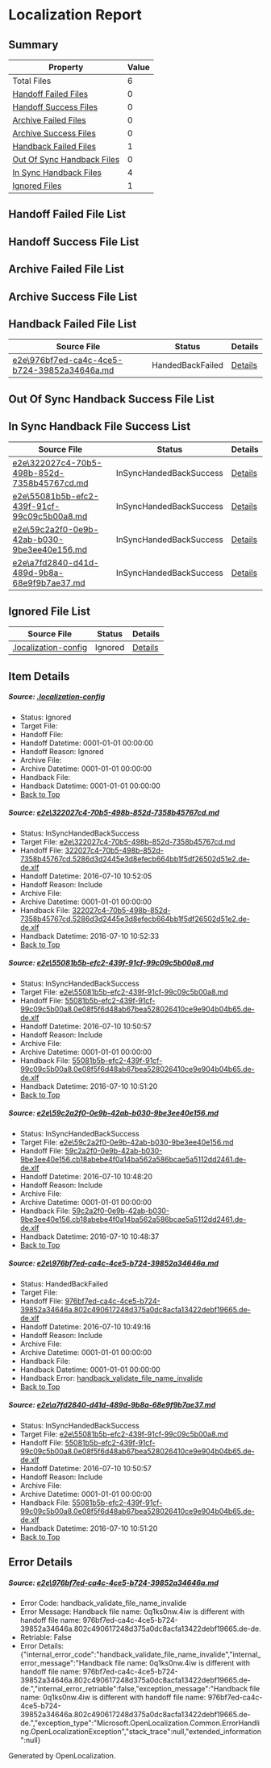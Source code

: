 # <a name='report-top'></a> Localization Report

## Summary
 Property | Value 
 -------- | ----- 
 Total Files | 6
[ Handoff Failed Files ](#handoff-failed-list)| 0
[ Handoff Success Files ](#handoff-success-list)| 0
[ Archive Failed Files ](#archive-failed-list)| 0
[ Archive Success Files ](#archive-success-list)| 0
[ Handback Failed Files ](#handback-failed-list)| 1
[ Out Of Sync Handback Files ](#outofsync-handback-success-list)| 0
[ In Sync Handback Files ](#insync-handback-success-list)| 4
[ Ignored Files ](#ignored-list)| 1

## <a name='handoff-failed-list'></a> Handoff Failed File List

## <a name='handoff-success-list'></a> Handoff Success File List

## <a name='archive-failed-list'></a> Archive Failed File List

## <a name='archive-success-list'></a> Archive Success File List

## <a name='handback-failed-list'></a> Handback Failed File List
 Source File | Status | Details 
 ----------- | ------ | ------- 
 [e2e\976bf7ed-ca4c-4ce5-b724-39852a34646a.md](https://github.com/OpenLocalizationTestOrg/oltest/blob/77b627acfd4f336f1998c04bc7a7108210429601/e2e/976bf7ed-ca4c-4ce5-b724-39852a34646a.md) | HandedBackFailed | [Details](#bbdeaa8d3e10ab73e75068aea3d829e620d2debb4)

## <a name='outofsync-handback-success-list'></a> Out Of Sync Handback Success File List

## <a name='insync-handback-success-list'></a> In Sync Handback File Success List
 Source File | Status | Details 
 ----------- | ------ | ------- 
 [e2e\322027c4-70b5-498b-852d-7358b45767cd.md](https://github.com/OpenLocalizationTestOrg/oltest/blob/64f9adf1828d92735099ad896b4658c53c95c63f/e2e/322027c4-70b5-498b-852d-7358b45767cd.md) | InSyncHandedBackSuccess | [Details](#8de6703396601d9d2421059ae450dbbf1fdb0c511)
 [e2e\55081b5b-efc2-439f-91cf-99c09c5b00a8.md](https://github.com/OpenLocalizationTestOrg/oltest/blob/a8b33520afc73b233e16ed9f1fc09876cb5b008a/e2e/55081b5b-efc2-439f-91cf-99c09c5b00a8.md) | InSyncHandedBackSuccess | [Details](#8a8d69dd78420369456e0ce039925ff2c01ce00e2)
 [e2e\59c2a2f0-0e9b-42ab-b030-9be3ee40e156.md](https://github.com/OpenLocalizationTestOrg/oltest/blob/de077b8e439baf0e6169c6bcc124e6b3821262ba/e2e/59c2a2f0-0e9b-42ab-b030-9be3ee40e156.md) | InSyncHandedBackSuccess | [Details](#70e4ae601d37566cdf1934ff00a82eeeaab25f633)
 [e2e\a7fd2840-d41d-489d-9b8a-68e9f9b7ae37.md](https://github.com/OpenLocalizationTestOrg/oltest/blob/64f9adf1828d92735099ad896b4658c53c95c63f/e2e/a7fd2840-d41d-489d-9b8a-68e9f9b7ae37.md) | InSyncHandedBackSuccess | [Details](#8a8d69dd78420369456e0ce039925ff2c01ce00e5)

## <a name='ignored-list'></a> Ignored File List
 Source File | Status | Details 
 ----------- | ------ | ------- 
 [.localization-config](https://github.com/OpenLocalizationTestOrg/oltest/blob/64f9adf1828d92735099ad896b4658c53c95c63f/.localization-config) | Ignored | [Details](#3d4f252ac210baf56311d7e97dcc2db10974dbd20)

## Item Details
##### <a name='3d4f252ac210baf56311d7e97dcc2db10974dbd20'></a> Source: [.localization-config](https://github.com/OpenLocalizationTestOrg/oltest/blob/64f9adf1828d92735099ad896b4658c53c95c63f/.localization-config)
* Status: Ignored
* Target File: 
* Handoff File: 
* Handoff Datetime: 0001-01-01 00:00:00
* Handoff Reason: Ignored
* Archive File: 
* Archive Datetime: 0001-01-01 00:00:00
* Handback File: 
* Handback Datetime: 0001-01-01 00:00:00
* [Back to Top](#report-top)

##### <a name='8de6703396601d9d2421059ae450dbbf1fdb0c511'></a> Source: [e2e\322027c4-70b5-498b-852d-7358b45767cd.md](https://github.com/OpenLocalizationTestOrg/oltest/blob/64f9adf1828d92735099ad896b4658c53c95c63f/e2e/322027c4-70b5-498b-852d-7358b45767cd.md)
* Status: InSyncHandedBackSuccess
* Target File: [e2e\322027c4-70b5-498b-852d-7358b45767cd.md](https://github.com/OpenLocalizationTestOrg/oltest-dede-fly/blob/f6a1205f6b815f7f34b7929407234a09853c4508/e2e/322027c4-70b5-498b-852d-7358b45767cd.md)
* Handoff File: [322027c4-70b5-498b-852d-7358b45767cd.5286d3d2445e3d8efecb664bb1f5df26502d51e2.de-de.xlf](https://github.com/OpenLocalizationTestOrg/olhandoff-e2e/blob/5906468c53f28524795f096ddf48c30a8847f8a4/ol-handoff/OpenLocalizationTestOrg/oltest-dede-fly/ci/ht/322027c4-70b5-498b-852d-7358b45767cd.5286d3d2445e3d8efecb664bb1f5df26502d51e2.de-de.xlf)
* Handoff Datetime: 2016-07-10 10:52:05
* Handoff Reason: Include
* Archive File: 
* Archive Datetime: 0001-01-01 00:00:00
* Handback File: [322027c4-70b5-498b-852d-7358b45767cd.5286d3d2445e3d8efecb664bb1f5df26502d51e2.de-de.xlf](https://github.com/OpenLocalizationTestOrg/olhandback-e2e/blob/915f7c8b3ee981804cf3ec8db085ac8af7a77d13/ol-handback/OpenLocalizationTestOrg/oltest-dede-fly/ci/ht/322027c4-70b5-498b-852d-7358b45767cd.5286d3d2445e3d8efecb664bb1f5df26502d51e2.de-de.xlf)
* Handback Datetime: 2016-07-10 10:52:33
* [Back to Top](#report-top)

##### <a name='8a8d69dd78420369456e0ce039925ff2c01ce00e2'></a> Source: [e2e\55081b5b-efc2-439f-91cf-99c09c5b00a8.md](https://github.com/OpenLocalizationTestOrg/oltest/blob/a8b33520afc73b233e16ed9f1fc09876cb5b008a/e2e/55081b5b-efc2-439f-91cf-99c09c5b00a8.md)
* Status: InSyncHandedBackSuccess
* Target File: [e2e\55081b5b-efc2-439f-91cf-99c09c5b00a8.md](https://github.com/OpenLocalizationTestOrg/oltest-dede-fly/blob/c7392aa336b7d097ec6ee27a9ad18b066d1be139/e2e/55081b5b-efc2-439f-91cf-99c09c5b00a8.md)
* Handoff File: [55081b5b-efc2-439f-91cf-99c09c5b00a8.0e08f5f6d48ab67bea528026410ce9e904b04b65.de-de.xlf](https://github.com/OpenLocalizationTestOrg/olhandoff-e2e/blob/4224eeda2922e4b10e5f71a6f06ffe99426b310c/ol-handoff/OpenLocalizationTestOrg/oltest-dede-fly/ci/ht/55081b5b-efc2-439f-91cf-99c09c5b00a8.0e08f5f6d48ab67bea528026410ce9e904b04b65.de-de.xlf)
* Handoff Datetime: 2016-07-10 10:50:57
* Handoff Reason: Include
* Archive File: 
* Archive Datetime: 0001-01-01 00:00:00
* Handback File: [55081b5b-efc2-439f-91cf-99c09c5b00a8.0e08f5f6d48ab67bea528026410ce9e904b04b65.de-de.xlf](https://github.com/OpenLocalizationTestOrg/olhandback-e2e/blob/21b3ad85e1039b10658eb8d90e456ae06d4e9754/ol-handback/OpenLocalizationTestOrg/oltest-dede-fly/ci/ht/55081b5b-efc2-439f-91cf-99c09c5b00a8.0e08f5f6d48ab67bea528026410ce9e904b04b65.de-de.xlf)
* Handback Datetime: 2016-07-10 10:51:20
* [Back to Top](#report-top)

##### <a name='70e4ae601d37566cdf1934ff00a82eeeaab25f633'></a> Source: [e2e\59c2a2f0-0e9b-42ab-b030-9be3ee40e156.md](https://github.com/OpenLocalizationTestOrg/oltest/blob/de077b8e439baf0e6169c6bcc124e6b3821262ba/e2e/59c2a2f0-0e9b-42ab-b030-9be3ee40e156.md)
* Status: InSyncHandedBackSuccess
* Target File: [e2e\59c2a2f0-0e9b-42ab-b030-9be3ee40e156.md](https://github.com/OpenLocalizationTestOrg/oltest-dede-fly/blob/061601997bc9f94eae99bf44513b6c0053dd7a94/e2e/59c2a2f0-0e9b-42ab-b030-9be3ee40e156.md)
* Handoff File: [59c2a2f0-0e9b-42ab-b030-9be3ee40e156.cb18abebe4f0a14ba562a586bcae5a5112dd2461.de-de.xlf](https://github.com/OpenLocalizationTestOrg/olhandoff-e2e/blob/7558e201976994006460033ae0c7dfacdcba1505/ol-handoff/OpenLocalizationTestOrg/oltest-dede-fly/ci/ht/59c2a2f0-0e9b-42ab-b030-9be3ee40e156.cb18abebe4f0a14ba562a586bcae5a5112dd2461.de-de.xlf)
* Handoff Datetime: 2016-07-10 10:48:20
* Handoff Reason: Include
* Archive File: 
* Archive Datetime: 0001-01-01 00:00:00
* Handback File: [59c2a2f0-0e9b-42ab-b030-9be3ee40e156.cb18abebe4f0a14ba562a586bcae5a5112dd2461.de-de.xlf](https://github.com/OpenLocalizationTestOrg/olhandback-e2e/blob/965154c590d35d919ed833780a07d52b68cd4a80/ol-handback/OpenLocalizationTestOrg/oltest-dede-fly/ci/ht/59c2a2f0-0e9b-42ab-b030-9be3ee40e156.cb18abebe4f0a14ba562a586bcae5a5112dd2461.de-de.xlf)
* Handback Datetime: 2016-07-10 10:48:37
* [Back to Top](#report-top)

##### <a name='bbdeaa8d3e10ab73e75068aea3d829e620d2debb4'></a> Source: [e2e\976bf7ed-ca4c-4ce5-b724-39852a34646a.md](https://github.com/OpenLocalizationTestOrg/oltest/blob/77b627acfd4f336f1998c04bc7a7108210429601/e2e/976bf7ed-ca4c-4ce5-b724-39852a34646a.md)
* Status: HandedBackFailed
* Target File: 
* Handoff File: [976bf7ed-ca4c-4ce5-b724-39852a34646a.802c490617248d375a0dc8acfa13422debf19665.de-de.xlf](https://github.com/OpenLocalizationTestOrg/olhandoff-e2e/blob/36c85df9ab2e72d6ef7d1db20949e7f85bf929ba/ol-handoff/OpenLocalizationTestOrg/oltest-dede-fly/ci/ht/976bf7ed-ca4c-4ce5-b724-39852a34646a.802c490617248d375a0dc8acfa13422debf19665.de-de.xlf)
* Handoff Datetime: 2016-07-10 10:49:16
* Handoff Reason: Include
* Archive File: 
* Archive Datetime: 0001-01-01 00:00:00
* Handback File: 
* Handback Datetime: 0001-01-01 00:00:00
* Handback Error: [handback_validate_file_name_invalide](#bbdeaa8d3e10ab73e75068aea3d829e620d2debb4handback_validate_file_name_invalide)
* [Back to Top](#report-top)

##### <a name='8a8d69dd78420369456e0ce039925ff2c01ce00e5'></a> Source: [e2e\a7fd2840-d41d-489d-9b8a-68e9f9b7ae37.md](https://github.com/OpenLocalizationTestOrg/oltest/blob/64f9adf1828d92735099ad896b4658c53c95c63f/e2e/a7fd2840-d41d-489d-9b8a-68e9f9b7ae37.md)
* Status: InSyncHandedBackSuccess
* Target File: [e2e\55081b5b-efc2-439f-91cf-99c09c5b00a8.md](https://github.com/OpenLocalizationTestOrg/oltest-dede-fly/blob/c7392aa336b7d097ec6ee27a9ad18b066d1be139/e2e/55081b5b-efc2-439f-91cf-99c09c5b00a8.md)
* Handoff File: [55081b5b-efc2-439f-91cf-99c09c5b00a8.0e08f5f6d48ab67bea528026410ce9e904b04b65.de-de.xlf](https://github.com/OpenLocalizationTestOrg/olhandoff-e2e/blob/4224eeda2922e4b10e5f71a6f06ffe99426b310c/ol-handoff/OpenLocalizationTestOrg/oltest-dede-fly/ci/ht/55081b5b-efc2-439f-91cf-99c09c5b00a8.0e08f5f6d48ab67bea528026410ce9e904b04b65.de-de.xlf)
* Handoff Datetime: 2016-07-10 10:50:57
* Handoff Reason: Include
* Archive File: 
* Archive Datetime: 0001-01-01 00:00:00
* Handback File: [55081b5b-efc2-439f-91cf-99c09c5b00a8.0e08f5f6d48ab67bea528026410ce9e904b04b65.de-de.xlf](https://github.com/OpenLocalizationTestOrg/olhandback-e2e/blob/21b3ad85e1039b10658eb8d90e456ae06d4e9754/ol-handback/OpenLocalizationTestOrg/oltest-dede-fly/ci/ht/55081b5b-efc2-439f-91cf-99c09c5b00a8.0e08f5f6d48ab67bea528026410ce9e904b04b65.de-de.xlf)
* Handback Datetime: 2016-07-10 10:51:20
* [Back to Top](#report-top)


## Error Details
##### <a name='bbdeaa8d3e10ab73e75068aea3d829e620d2debb4handback_validate_file_name_invalide'></a> Source: [e2e\976bf7ed-ca4c-4ce5-b724-39852a34646a.md](#bbdeaa8d3e10ab73e75068aea3d829e620d2debb4)
* Error Code: handback_validate_file_name_invalide
* Error Message: Handback file name: 0q1ks0nw.4iw is different with handoff file name: 976bf7ed-ca4c-4ce5-b724-39852a34646a.802c490617248d375a0dc8acfa13422debf19665.de-de.
* Retriable: False
* Error Details: {"internal_error_code":"handback_validate_file_name_invalide","internal_error_message":"Handback file name: 0q1ks0nw.4iw is different with handoff file name: 976bf7ed-ca4c-4ce5-b724-39852a34646a.802c490617248d375a0dc8acfa13422debf19665.de-de.","internal_error_retriable":false,"exception_message":"Handback file name: 0q1ks0nw.4iw is different with handoff file name: 976bf7ed-ca4c-4ce5-b724-39852a34646a.802c490617248d375a0dc8acfa13422debf19665.de-de.","exception_type":"Microsoft.OpenLocalization.Common.ErrorHandling.OpenLocalizationException","stack_trace":null,"extended_information":null}


Generated by OpenLocalization.
